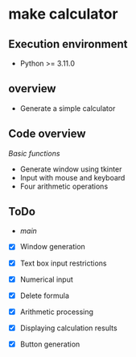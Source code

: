 # make calculator
## __Execution environment__
- Python >= 3.11.0

## __overview__
- Generate a simple calculator

## __Code overview__

_Basic functions_
 
- Generate window using tkinter
- Input with mouse and keyboard
- Four arithmetic operations

## __ToDo__

- _main_
 
- [x] Window generation
- [x] Text box input restrictions
- [x] Numerical input
- [x] Delete formula
- [x] Arithmetic processing
- [x] Displaying calculation results
- [x] Button generation

